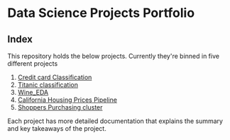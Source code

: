 # Data Science Projects Portfolio

## Index

This repository holds the below projects. Currently they're binned in five different projects

1. [Credit card Classification](https://github.com/vignesh0116/Project_Data_science/blob/master/1_credit_card_classfication/Readme.md)
2. [Titanic classification](https://github.com/vignesh0116/Project_Data_science/blob/master/2_Titanic_classficaition/Readme.md)
3. [Wine_EDA](https://github.com/vignesh0116/Project_Data_science/blob/master/3_Wine_EDA/Readme.md)
4. [California Housing Prices Pipeline](https://github.com/vignesh0116/Project_Data_science/blob/master/4_Housing_pipeline/Readme.md)
5. [Shoppers Purchasing cluster](https://github.com/vignesh0116/Project_Data_science/blob/master/5_Shopper's_Purchasing_cluster/Readme.md)

Each project has more detailed documentation that explains the summary and key takeaways of the project.
